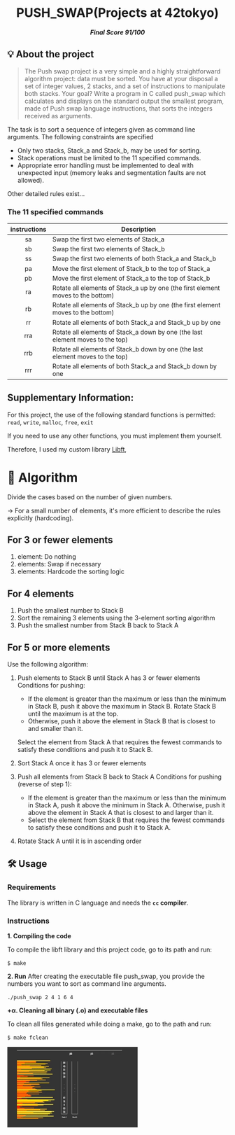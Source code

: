 <h1 align="center">
	PUSH_SWAP(Projects at 42tokyo)
</h1>

<p align="center">
	<b><i>Final Score 91/100</i></b><br>
</p>

## 💡 About the project

> The Push swap project is a very simple and a highly straightforward algorithm project:
data must be sorted.
You have at your disposal a set of integer values, 2 stacks, and a set of instructions
to manipulate both stacks.
Your goal? Write a program in C called push_swap which calculates and displays
on the standard output the smallest program, made of Push swap language instructions,
that sorts the integers received as arguments.


The task is to sort a sequence of integers given as command line arguments. The following constraints are specified

* Only two stacks, Stack_a and Stack_b, may be used for sorting.
* Stack operations must be limited to the 11 specified commands.
* Appropriate error handling must be implemented to deal with unexpected input (memory leaks and segmentation faults are not allowed).

Other detailed rules exist...

### The 11 specified commands

| instructions  | Description   |
|:-------------:|---------------|
| sa            | Swap the first two elements of Stack_a |
| sb            | Swap the first two elements of Stack_b |
| ss            | Swap the first two elements of both Stack_a and Stack_b |
| pa            | Move the first element of Stack_b to the top of Stack_a |
| pb            | Move the first element of Stack_a to the top of Stack_b |
| ra            | Rotate all elements of Stack_a up by one (the first element moves to the bottom) |
| rb            | Rotate all elements of Stack_b up by one (the first element moves to the bottom) |
| rr            | Rotate all elements of both Stack_a and Stack_b up by one |
| rra           | Rotate all elements of Stack_a down by one (the last element moves to the top) |
| rrb           | Rotate all elements of Stack_b down by one (the last element moves to the top) |
| rrr           | Rotate all elements of both Stack_a and Stack_b down by one |

## Supplementary Information:

For this project, the use of the following standard functions is permitted:
`read`, `write`, `malloc`, `free`, `exit`

If you need to use any other functions, you must implement them yourself.

Therefore, I used my custom library [Libft](https://github.com/jayjayjay-hub/libft), 

# 🚀 Algorithm

Divide the cases based on the number of given numbers.

→ For a small number of elements, it's more efficient to describe the rules explicitly (hardcoding).

## For 3 or fewer elements

1. element: Do nothing
2. elements: Swap if necessary
3. elements: Hardcode the sorting logic

## For 4 elements

1. Push the smallest number to Stack B
2. Sort the remaining 3 elements using the 3-element sorting algorithm
3. Push the smallest number from Stack B back to Stack A

## For 5 or more elements

Use the following algorithm:

1. Push elements to Stack B until Stack A has 3 or fewer elements
   Conditions for pushing:
   * If the element is greater than the maximum or less than the minimum in Stack B, push it above the maximum in Stack B.
     Rotate Stack B until the maximum is at the top.
   * Otherwise, push it above the element in Stack B that is closest to and smaller than it.
   
   Select the element from Stack A that requires the fewest commands to satisfy these conditions and push it to Stack B.

2. Sort Stack A once it has 3 or fewer elements

3. Push all elements from Stack B back to Stack A
   Conditions for pushing (reverse of step 1):
   * If the element is greater than the maximum or less than the minimum in Stack A, push it above the minimum in Stack A.
     Otherwise, push it above the element in Stack A that is closest to and larger than it.
   * Select the element from Stack B that requires the fewest commands to satisfy these conditions and push it to Stack A.

4. Rotate Stack A until it is in ascending order


## 🛠️ Usage

### Requirements

The library is written in C language and needs the **`cc` compiler**.

### Instructions

**1. Compiling the code**

To compile the  libft library and this project code, go to its path and run:

```shell
$ make
```

**2. Run**
After creating the executable file push_swap, you provide the numbers you want to sort as command line arguments.

```shell
./push_swap 2 4 1 6 4
```

**+α. Cleaning all binary (.o) and executable files**

To clean all files generated while doing a make, go to the path and run:

```shell
$ make fclean
```

![screen capture](./images/push_swap.gif)
